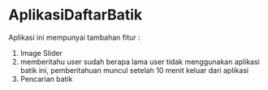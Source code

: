 # AplikasiDaftarBatik

Aplikasi ini mempunyai tambahan fitur :

1. Image Slider
2. memberitahu user sudah berapa lama user tidak menggunakan aplikasi batik ini, 
   pemberitahuan muncul setelah 10 menit keluar dari aplikasi
3. Pencarian batik

